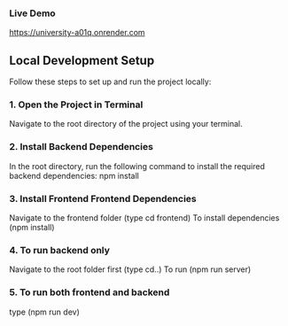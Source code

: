### Live Demo
https://university-a01q.onrender.com

## Local Development Setup

Follow these steps to set up and run the project locally:

### 1. Open the Project in Terminal
Navigate to the root directory of the project using your terminal.

### 2. Install Backend Dependencies
In the root directory, run the following command to install the required backend dependencies: 
npm install

### 3. Install Frontend Frontend Dependencies
Navigate to the frontend folder (type cd frontend) 
To install dependencies (npm install)

### 4. To run backend only
Navigate to the root folder first (type cd..)
To run (npm run server)

### 5. To run both frontend and backend
type (npm run dev)


